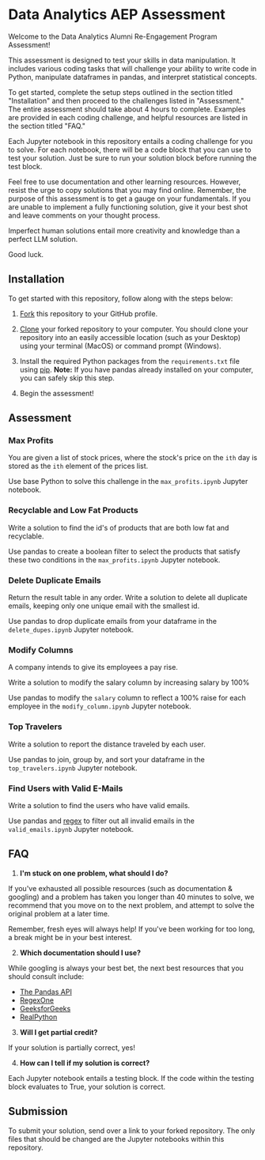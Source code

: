 # Data Analytics AEP Assessment

Welcome to the Data Analytics Alumni Re-Engagement Program Assessment!

This assessment is designed to test your skills in data manipulation. It includes various coding tasks that will challenge your ability to write code in Python, manipulate dataframes in pandas, and interpret statistical concepts.

To get started, complete the setup steps outlined in the section titled "Installation" and then proceed to the challenges listed in "Assessment." The entire assessment should take about 4 hours to complete. Examples are provided in each coding challenge, and helpful resources are listed in the section titled "FAQ."

Each Jupyter notebook in this repository entails a coding challenge for you to solve. For each notebook, there will be a code block that you can use to test your solution. Just be sure to run your solution block before running the test block. 

Feel free to use documentation and other learning resources. However, resist the urge to copy solutions that you may find online. Remember, the purpose of this assessment is to get a gauge on your fundamentals. If you are unable to implement a fully functioning solution, give it your best shot and leave comments on your thought process.

Imperfect human solutions entail more creativity and knowledge than a perfect LLM solution.

Good luck. 

## Installation

To get started with this repository, follow along with the steps below:

1. [Fork](https://docs.github.com/en/pull-requests/collaborating-with-pull-requests/working-with-forks/fork-a-repo) this repository to your GitHub profile.

2. [Clone](https://docs.github.com/en/repositories/creating-and-managing-repositories/cloning-a-repository) your forked repository to your computer. You should clone your repository into an easily accessible location (such as your Desktop) using your terminal (MacOS) or command prompt (Windows).

3. Install the required Python packages from the `requirements.txt` file using [pip](https://note.nkmk.me/en/python-pip-install-requirements/). **Note:** If you have pandas already installed on your computer, you can safely skip this step.

4. Begin the assessment!

## Assessment

### Max Profits

You are given a list of stock prices, where the stock's price on the `ith` day is stored as the `ith` element of the prices list.

Use base Python to solve this challenge in the `max_profits.ipynb` Jupyter notebook. 

### Recyclable and Low Fat Products

Write a solution to find the id's of products that are both low fat and recyclable.

Use pandas to create a boolean filter to select the products that satisfy these two conditions in the `max_profits.ipynb` Jupyter notebook. 

### Delete Duplicate Emails

Return the result table in any order. Write a solution to delete all duplicate emails, keeping only one unique email with the smallest id.

Use pandas to drop duplicate emails from your dataframe in the `delete_dupes.ipynb` Jupyter notebook.

### Modify Columns

A company intends to give its employees a pay rise.

Write a solution to modify the salary column by increasing salary by 100%

Use pandas to modify the `salary` column to reflect a 100% raise for each employee in the `modify_column.ipynb` Jupyter notebook.

### Top Travelers

Write a solution to report the distance traveled by each user.

Use pandas to join, group by, and sort your dataframe in the `top_travelers.ipynb` Jupyter notebook.

### Find Users with Valid E-Mails

Write a solution to find the users who have valid emails.

Use pandas and [regex](https://regex101.com/) to filter out all invalid emails in the `valid_emails.ipynb` Jupyter notebook.

## FAQ

1. **I'm stuck on one problem, what should I do?**

If you've exhausted all possible resources (such as documentation & googling) and a problem has taken you longer than 40 minutes to solve, we recommend that you move on to the next problem, and attempt to solve the original problem at a later time. 

Remember, fresh eyes will always help! If you've been working for too long, a break might be in your best interest.

2. **Which documentation should I use?**

While googling is always your best bet, the next best resources that you should consult include:

* [The Pandas API](https://pandas.pydata.org/docs/reference/index.html)
* [RegexOne](https://regexone.com/)
* [GeeksforGeeks](https://www.geeksforgeeks.org/pandas-tutorial/)
* [RealPython](https://realpython.com/pandas-dataframe/)

3. **Will I get partial credit?**

If your solution is partially correct, yes! 

4. **How can I tell if my solution is correct?**

Each Jupyter notebook entails a testing block. If the code within the testing block evaluates to True, your solution is correct.

## Submission

To submit your solution, send over a link to your forked repository. The only files that should be changed are the Jupyter notebooks within this repository.
